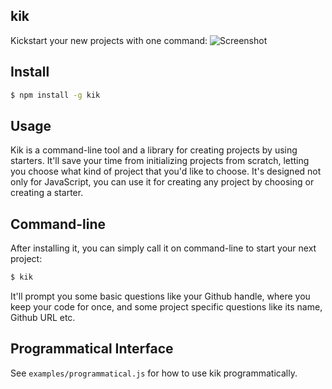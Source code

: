 ## kik

Kickstart your new projects with one command:
![Screenshot](https://cldup.com/IX1JbAl6AQ.png)

## Install

```bash
$ npm install -g kik
```

## Usage

Kik is a command-line tool and a library for creating projects by using starters.
It'll save your time from initializing projects from scratch, letting you choose
what kind of project that you'd like to choose. It's designed not only for JavaScript,
you can use it for creating any project by choosing or creating a starter.

## Command-line

After installing it, you can simply call it on command-line to start your next project:

```bash
$ kik
```

It'll prompt you some basic questions like your Github handle, where you keep your code for once,
and some project specific questions like its name, Github URL etc.

## Programmatical Interface

See `examples/programmatical.js` for how to use kik programmatically.
